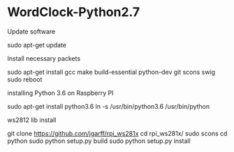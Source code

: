 # WordClock-Python2.7

Update software

  sudo apt-get update

Install necessary packets

  sudo apt-get install gcc make build-essential python-dev git scons swig
  sudo reboot
  
installing Python 3.6 on Raspberry PI
  
  sudo apt-get install python3.6
  ln -s /usr/bin/python3.6 /usr/bin/python


ws2812 lib install
  
  git clone https://github.com/jgarff/rpi_ws281x
  cd rpi_ws281x/
  sudo scons
  cd python
  sudo python setup.py build
  sudo python setup.py install

